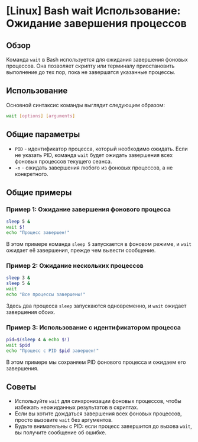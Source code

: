 # [Linux] Bash wait Использование: Ожидание завершения процессов

## Обзор
Команда `wait` в Bash используется для ожидания завершения фоновых процессов. Она позволяет скрипту или терминалу приостановить выполнение до тех пор, пока не завершатся указанные процессы.

## Использование
Основной синтаксис команды выглядит следующим образом:

```bash
wait [options] [arguments]
```

## Общие параметры
- `PID` - идентификатор процесса, который необходимо ожидать. Если не указать PID, команда `wait` будет ожидать завершения всех фоновых процессов текущего сеанса.
- `-n` - ожидать завершения любого из фоновых процессов, а не конкретного.

## Общие примеры

### Пример 1: Ожидание завершения фонового процесса
```bash
sleep 5 &
wait $!
echo "Процесс завершен!"
```
В этом примере команда `sleep 5` запускается в фоновом режиме, и `wait` ожидает её завершения, прежде чем вывести сообщение.

### Пример 2: Ожидание нескольких процессов
```bash
sleep 3 &
sleep 5 &
wait
echo "Все процессы завершены!"
```
Здесь два процесса `sleep` запускаются одновременно, и `wait` ожидает завершения обоих.

### Пример 3: Использование с идентификатором процесса
```bash
pid=$(sleep 4 & echo $!)
wait $pid
echo "Процесс с PID $pid завершен!"
```
В этом примере мы сохраняем PID фонового процесса и ожидаем его завершения.

## Советы
- Используйте `wait` для синхронизации фоновых процессов, чтобы избежать неожиданных результатов в скриптах.
- Если вы хотите дождаться завершения всех фоновых процессов, просто вызовите `wait` без аргументов.
- Будьте внимательны с PID: если процесс завершится до вызова `wait`, вы получите сообщение об ошибке.